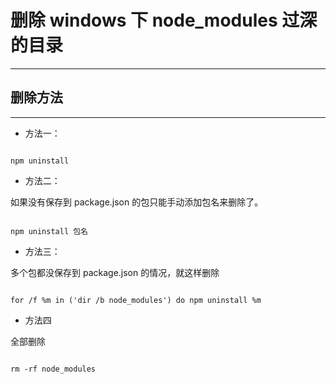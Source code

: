 # 删除 windows 下 node_modules 过深的目录

---

## 删除方法

---

- 方法一：

```shell

npm uninstall

```

- 方法二：

如果没有保存到 package.json 的包只能手动添加包名来删除了。

```shell

npm uninstall 包名

```


- 方法三：

多个包都没保存到 package.json 的情况，就这样删除

```shell

for /f %m in ('dir /b node_modules') do npm uninstall %m

```

- 方法四

全部删除

```shell

rm -rf node_modules

```
